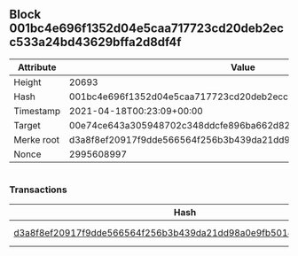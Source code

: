## Block 001bc4e696f1352d04e5caa717723cd20deb2ecc533a24bd43629bffa2d8df4f

Attribute | Value
--- | ---
Height | 20693
Hash | 001bc4e696f1352d04e5caa717723cd20deb2ecc533a24bd43629bffa2d8df4f
Timestamp | 2021-04-18T00:23:09+00:00
Target | 00e74ce643a305948702c348ddcfe896ba662d82c1a228faf4ad12250f07334e
Merke root | d3a8f8ef20917f9dde566564f256b3b439da21dd98a0e9fb5014a7e50ef0aee3
Nonce | 2995608997

```

```

### Transactions

Hash | Amount
--- | ---
[d3a8f8ef20917f9dde566564f256b3b439da21dd98a0e9fb5014a7e50ef0aee3](d3a8f8ef20917f9dde566564f256b3b439da21dd98a0e9fb5014a7e50ef0aee3.md) | 10.00000000 SKEPTI 

